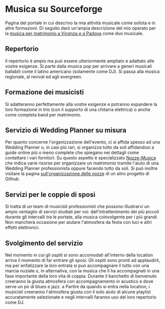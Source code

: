 # Musica su Sourceforge
Pagina del portale in cui descrivo la mia attività musicale come solista e in altre formazioni. Di seguito darò un'ampia descrizione del mio operato per la <A HREF=https://sourceforge.net/u/andresfilo/wiki/>musica per matrimonio a Vicenza e a Padova</A> come duo musicale.
## Repertorio
Il repertorio è ampio ma può essere ulteriormente ampliato e adattato alle vostre esigenze. Si parte dalla musica pop per arrivare a generi musicali ballabili come il latino americano (solamente come DJ). Si passa alla musica regionale, al revival ed agli evergreen.
## Formazione dei musicisti
Si adatteranno perfettamente alla vostre esigenze e potranno espandere la loro formazione in trio (con il supporto di una chitarra elettrica) o anche come completa band per matrimonio.
## Servizio di Wedding Planner su misura
Per quanto concerne l'organizzazione dell'evento, ci si affida spesso ad una Wedding Planner o, in casi più rari, si organizza tutto da soli affidandosi a guide online più o meno complete che spiegano nei dettagli come contattare i vari fornitori. Su questo aspetto è specializzato <A HREF=http://www.imdb.com/user/ur4315430/>Nozze-Musica</A> che indica varie risorse per organizzare un matrimonio tramite l'aiuto di una Wedding Planner professionista oppure facendo tutto da soli. Si può inoltre visitare la pagina <A HREF=/tutto-sulle-nozze/organizzazione-matrimonio>sull'organizzazione delle nozze</A> di un altro progetto di Github.
## Servizi per le coppie di sposi
Si tratta di un team di musicisti professionisti che possono illustrarvi un ampio ventaglio di servizi studiati per voi: dall'intrattenimento dei più piccoli durante gli intervalli tra le portate, alla musica coinvolgente per i più grandi. Non mancherà occasione per aiutare l'atmosfera da festa con luci e altri effetti elettronici.
## Svolgimento del servizio
Nel momento in cui gli ospiti si sono accomodati all'interno della location arriva il momento di far entrare gli sposi: Gli ospiti sono pronti ad applaudirli, ma per enfatizzare la loro entrata si può accompagnare il tutto con una marcia nuziale o, in alternativa, con la musica che li ha accompagnati in una fase importante della loro vita di coppia.
Durante il banchetto di benvenuto creeranno la giusta atmosfera con accompagnamento in acustico e dove serve un pò di blues e jazz. a Partire da quando si entra nella location, i musicisti creeranno l'atmosfera giusta con il solo aiuto di alcune playlist accuratamente selezionate e negli intervalli faranno uso del loro repertorio come DJ.
